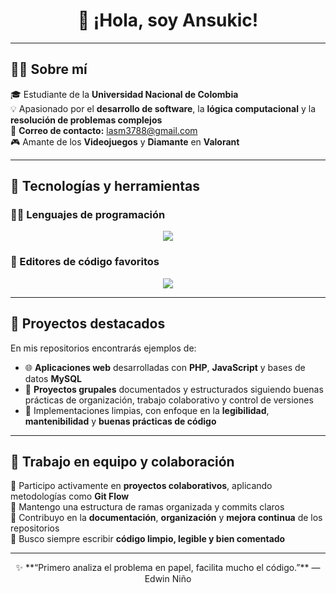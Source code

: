 <h1 align="center">👋 ¡Hola, soy Ansukic!</h1>

---

## 🧑‍🎓 Sobre mí

🎓 Estudiante de la **Universidad Nacional de Colombia**  
💡 Apasionado por el **desarrollo de software**, la **lógica computacional** y la **resolución de problemas complejos**  
📧 **Correo de contacto:** [lasm3788@gmail.com](mailto:lasm3788@gmail.com)  
🎮 Amante de los **Videojuegos** y **Diamante** en **Valorant**

---

## 🧰 Tecnologías y herramientas

### 👨‍💻 Lenguajes de programación
<p align="center">
  <img src="https://skillicons.dev/icons?i=python,java,javascript,php" />
</p>

### 🧩 Editores de código favoritos
<p align="center">
  <img src="https://skillicons.dev/icons?i=vscode,sublime" />
</p>

---

## 🚀 Proyectos destacados

En mis repositorios encontrarás ejemplos de:

- 🌐 **Aplicaciones web** desarrolladas con **PHP**, **JavaScript** y bases de datos **MySQL**  
- 💼 **Proyectos grupales** documentados y estructurados siguiendo buenas prácticas de organización, trabajo colaborativo y control de versiones  
- 🧱 Implementaciones limpias, con enfoque en la **legibilidad**, **mantenibilidad** y **buenas prácticas de código**

---

## 🤝 Trabajo en equipo y colaboración

🔹 Participo activamente en **proyectos colaborativos**, aplicando metodologías como **Git Flow**  
🔹 Mantengo una estructura de ramas organizada y commits claros  
🔹 Contribuyo en la **documentación**, **organización** y **mejora continua** de los repositorios  
🔹 Busco siempre escribir **código limpio, legible y bien comentado**

---

<p align="center">
  ✨ **“Primero analiza el problema en papel, facilita mucho el código.”** — Edwin Niño  
</p>
